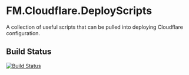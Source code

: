 # FM.Cloudflare.DeployScripts

A collection of useful scripts that can be pulled into deploying Cloudflare configuration.

## Build Status

[![Build Status](https://dev.azure.com/frasermolyneux/Personal/_apis/build/status/frasermolyneux.FM.DeployScripts?branchName=master)](https://dev.azure.com/frasermolyneux/Personal/_build/latest?definitionId=81&branchName=master)